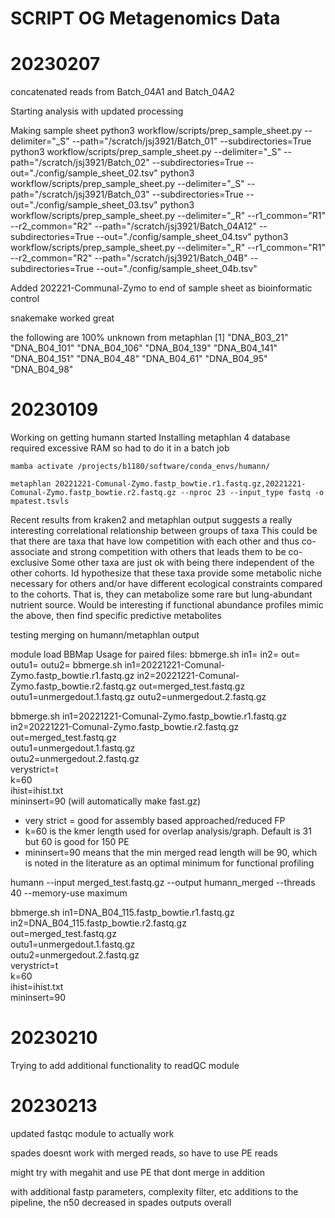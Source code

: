 # SCRIPT OG Metagenomics Data

# 20230207

concatenated reads from Batch_04A1 and Batch_04A2

Starting analysis with updated processing

Making sample sheet
    python3 workflow/scripts/prep_sample_sheet.py --delimiter="_S" --path="/scratch/jsj3921/Batch_01" --subdirectories=True
    python3 workflow/scripts/prep_sample_sheet.py --delimiter="_S" --path="/scratch/jsj3921/Batch_02" --subdirectories=True --out="./config/sample_sheet_02.tsv"
    python3 workflow/scripts/prep_sample_sheet.py --delimiter="_S" --path="/scratch/jsj3921/Batch_03" --subdirectories=True --out="./config/sample_sheet_03.tsv"
    python3 workflow/scripts/prep_sample_sheet.py --delimiter="_R" --r1_common="R1" --r2_common="R2" --path="/scratch/jsj3921/Batch_04A12" --subdirectories=True --out="./config/sample_sheet_04.tsv"
    python3 workflow/scripts/prep_sample_sheet.py --delimiter="_R" --r1_common="R1" --r2_common="R2" --path="/scratch/jsj3921/Batch_04B" --subdirectories=True --out="./config/sample_sheet_04b.tsv"

Added 202221-Communal-Zymo to end of sample sheet as bioinformatic control

snakemake worked great

the following are 100% unknown from metaphlan 
     [1] "DNA_B03_21"  "DNA_B04_101" "DNA_B04_106" "DNA_B04_139" "DNA_B04_141" "DNA_B04_151" "DNA_B04_48"  "DNA_B04_61"  "DNA_B04_95"  "DNA_B04_98" 


# 20230109

Working on getting humann started
    Installing metaphlan 4 database required excessive RAM so had to do it in a batch job
    
    mamba activate /projects/b1180/software/conda_envs/humann/

    metaphlan 20221221-Comunal-Zymo.fastp_bowtie.r1.fastq.gz,20221221-Comunal-Zymo.fastp_bowtie.r2.fastq.gz --nproc 23 --input_type fastq -o mpatest.tsvls

Recent results from kraken2 and metaphlan output suggests a really interesting correlational relationship between groups of taxa 
This could be that there are taxa that have low competition with each other and thus co-associate and strong competition with others
that leads them to be co-exclusive
Some other taxa are just ok with being there independent of the other cohorts. Id hypothesize that these taxa provide some metabolic 
niche necessary for others and/or have different ecological constraints compared to the cohorts. That is, they can metabolize some 
rare but lung-abundant nutrient source. 
    Would be interesting if functional abundance profiles mimic the above, then find specific predictive metabolites

testing merging on humann/metaphlan output

module load BBMap
Usage for paired files:         bbmerge.sh in1=<read1> in2=<read2> out=<merged reads> outu1=<unmerged1> outu2=<unmerged2>
bbmerge.sh in1=20221221-Comunal-Zymo.fastp_bowtie.r1.fastq.gz in2=20221221-Comunal-Zymo.fastp_bowtie.r2.fastq.gz out=merged_test.fastq.gz outu1=unmergedout.1.fastq.gz outu2=unmergedout.2.fastq.gz

bbmerge.sh in1=20221221-Comunal-Zymo.fastp_bowtie.r1.fastq.gz \
    in2=20221221-Comunal-Zymo.fastp_bowtie.r2.fastq.gz \
    out=merged_test.fastq.gz \
    outu1=unmergedout.1.fastq.gz \
    outu2=unmergedout.2.fastq.gz \
    verystrict=t \
    k=60 \
    ihist=ihist.txt \
    mininsert=90
(will automatically make fast.gz)
- very strict = good for assembly based approached/reduced FP 
- k=60 is the kmer length used for overlap analysis/graph. Default is 31 but 60 is good for 150 PE
- mininsert=90 means that the min merged read length will be 90, which is noted in the literature as an optimal minimum for functional profiling

humann --input merged_test.fastq.gz --output humann_merged --threads 40 --memory-use maximum



bbmerge.sh in1=DNA_B04_115.fastp_bowtie.r1.fastq.gz \
    in2=DNA_B04_115.fastp_bowtie.r2.fastq.gz \
    out=merged_test.fastq.gz \
    outu1=unmergedout.1.fastq.gz \
    outu2=unmergedout.2.fastq.gz \
    verystrict=t \
    k=60 \
    ihist=ihist.txt \
    mininsert=90


# 20230210

Trying to add additional functionality to readQC module 

# 20230213

updated fastqc module to actually work

spades doesnt work with merged reads, so have to use PE reads

might try with megahit and use PE that dont merge in addition

with additional fastp parameters, complexity filter, etc additions to the pipeline, the n50
    decreased in spades outputs overall

